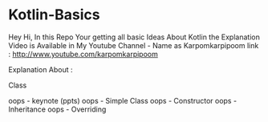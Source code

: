 # Kotlin-Basics
Hey Hi, In this Repo Your getting all basic Ideas About Kotlin the Explanation Video is Available in My Youtube Channel - Name as Karpomkarpipoom link : http://www.youtube.com/karpomkarpipoom

Explanation About :

Class 

oops - keynote (ppts)
oops - Simple Class
oops - Constructor
oops - Inheritance 
oops - Overriding 
